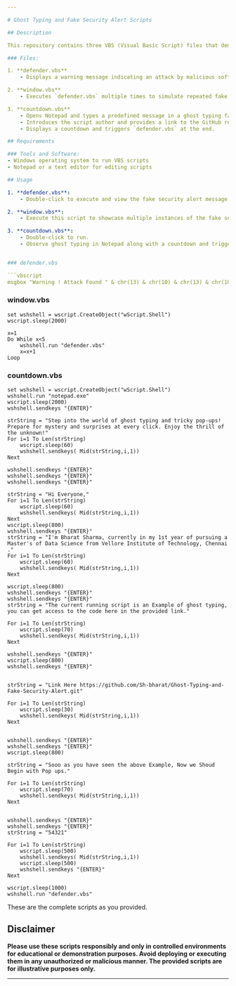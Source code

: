 ```yaml
---

# Ghost Typing and Fake Security Alert Scripts

## Description

This repository contains three VBS (Visual Basic Script) files that demonstrate ghost typing and fake security alert functionalities.

### Files:

1. **defender.vbs**
    - Displays a warning message indicating an attack by malicious software attempting to take control over Windows Defender.

2. **window.vbs**
    - Executes `defender.vbs` multiple times to simulate repeated fake security alerts.

3. **countdown.vbs**
    - Opens Notepad and types a predefined message in a ghost typing fashion.
    - Introduces the script author and provides a link to the GitHub repository for these scripts.
    - Displays a countdown and triggers `defender.vbs` at the end.

## Requirements

### Tools and Software:
- Windows operating system to run VBS scripts
- Notepad or a text editor for editing scripts

## Usage

1. **defender.vbs**:
    - Double-click to execute and view the fake security alert message.

2. **window.vbs**:
    - Execute this script to showcase multiple instances of the fake security alert message.

3. **countdown.vbs**:
    - Double-click to run.
    - Observe ghost typing in Notepad along with a countdown and triggering of the fake security alert.


### defender.vbs

```vbscript
msgbox "Warning ! Attack Found " & chr(13) & chr(10) & chr(13) & chr(10) & " Some Malvious software is trying to take control over the Windows Defender", 48, "Microsoft Window Defender"
```

### window.vbs

```vbscript
set wshshell = wscript.CreateObject("wScript.Shell")
wscript.sleep(2000)

x=1
Do While x<5
    wshshell.run "defender.vbs"
    x=x+1
Loop
```

### countdown.vbs

```vbscript
set wshshell = wscript.CreateObject("wScript.Shell")
wshshell.run "notepad.exe"
wscript.sleep(2000)
wshshell.sendkeys "{ENTER}"

strString = "Step into the world of ghost typing and tricky pop-ups! Prepare for mystery and surprises at every click. Enjoy the thrill of the unknown!"
For i=1 To Len(strString)
    wscript.sleep(60)
    wshshell.sendkeys( Mid(strString,i,1))
Next 

wshshell.sendkeys "{ENTER}"
wshshell.sendkeys "{ENTER}"
wshshell.sendkeys "{ENTER}"

strString = "Hi Everyone,"
For i=1 To Len(strString)
    wscript.sleep(60)
    wshshell.sendkeys( Mid(strString,i,1))
Next 
wscript.sleep(800)
wshshell.sendkeys "{ENTER}"
strString = "I'm Bharat Sharma, currently in my 1st year of pursuing a Master's of Data Science from Vellore Institute of Technology, Chennai ."
For i=1 To Len(strString)
    wscript.sleep(60)
    wshshell.sendkeys( Mid(strString,i,1))
Next 

wscript.sleep(800)
wshshell.sendkeys "{ENTER}"
wshshell.sendkeys "{ENTER}"
strString = "The current running script is an Example of ghost typing, you can get access to the code here in the provided link."

For i=1 To Len(strString)
    wscript.sleep(70)
    wshshell.sendkeys( Mid(strString,i,1))
Next 

wshshell.sendkeys "{ENTER}"
wscript.sleep(800)
wshshell.sendkeys "{ENTER}"


strString = "Link Here https://github.com/Sh-bharat/Ghost-Typing-and-Fake-Security-Alert.git"

For i=1 To Len(strString)
    wscript.sleep(30)
    wshshell.sendkeys( Mid(strString,i,1))
Next 


wshshell.sendkeys "{ENTER}"
wshshell.sendkeys "{ENTER}"
wscript.sleep(800)

strString = "Sooo as you have seen the above Example, Now we Shoud Begin with Pop ups."

For i=1 To Len(strString)
    wscript.sleep(70)
    wshshell.sendkeys( Mid(strString,i,1))
Next 


wshshell.sendkeys "{ENTER}"
wshshell.sendkeys "{ENTER}"
strString = "54321"

For i=1 To Len(strString)
    wscript.sleep(500)
    wshshell.sendkeys( Mid(strString,i,1))  
    wscript.sleep(500)
    wshshell.sendkeys "{ENTER}"
Next 

wscript.sleep(1000)
wshshell.run "defender.vbs"
```

These are the complete scripts as you provided.
## Disclaimer

**Please use these scripts responsibly and only in controlled environments for educational or demonstration purposes. Avoid deploying or executing them in any unauthorized or malicious manner. The provided scripts are for illustrative purposes only.**

---
```

